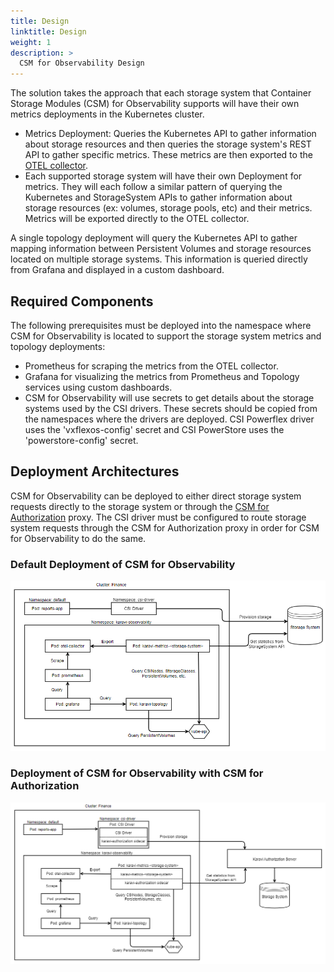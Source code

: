 ```yaml
---
title: Design
linktitle: Design
weight: 1
description: >
  CSM for Observability Design
---
```


The solution takes the approach that each storage system that Container Storage Modules (CSM) for Observability supports will have their own metrics deployments in the Kubernetes cluster.

- Metrics Deployment: Queries the Kubernetes API to gather information about storage resources and then queries the storage system's REST API to gather specific metrics. These metrics are then exported to the [OTEL collector](https://github.com/open-telemetry/opentelemetry-collector).
- Each supported storage system will have their own Deployment for metrics. They will each follow a similar pattern of querying the Kubernetes and StorageSystem APIs to gather information about storage resources (ex: volumes, storage pools, etc) and their metrics. Metrics will be exported directly to the OTEL collector.

A single topology deployment will query the Kubernetes API to gather mapping information between Persistent Volumes and storage resources located on multiple storage systems. This information is queried directly from Grafana and displayed in a custom dashboard.

## Required Components

The following prerequisites must be deployed into the namespace where CSM for Observability is located to support the storage system metrics and topology deployments:

- Prometheus for scraping the metrics from the OTEL collector.
- Grafana for visualizing the metrics from Prometheus and Topology services using custom dashboards.
- CSM for Observability will use secrets to get details about the storage systems used by the CSI drivers. These secrets should be copied from the namespaces where the drivers are deployed. CSI Powerflex driver uses the 'vxflexos-config' secret and CSI PowerStore uses the 'powerstore-config' secret.

## Deployment Architectures

CSM for Observability can be deployed to either direct storage system requests directly to the storage system or through the [CSM for Authorization](../../authorization) proxy.  The CSI driver must be configured to route storage system requests through the CSM for Authorization proxy in order for CSM for Observability to do the same.

### Default Deployment of CSM for Observability

![Default Deployment](../obs_architecture1.png)

### Deployment of CSM for Observability with CSM for Authorization

![CSM for Observability with CSM for Authorization](../obs_architecture2.png)
